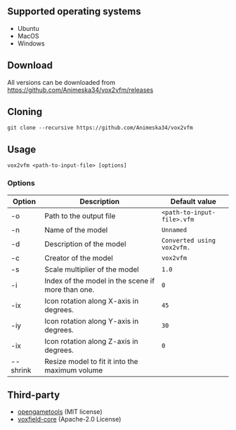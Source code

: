 ## Supported operating systems

* Ubuntu
* MacOS
* Windows

## Download
All versions can be downloaded from https://github.com/Animeska34/vox2vfm/releases

## Cloning

```
git clone --recursive https://github.com/Animeska34/vox2vfm
```

## Usage

```
vox2vfm <path-to-input-file> [options]
```

### Options

| Option   | Description                                       | Default value              |
|----------|---------------------------------------------------|----------------------------|
| -o       | Path to the output file                           | `<path-to-input-file>.vfm` |
| -n       | Name of the model                                 | `Unnamed`                  |
| -d       | Description of the model                          | `Converted using vox2vfm.` |
| -c       | Creator of the model                              | `vox2vfm`                  |
| -s       | Scale multiplier of the model                     | `1.0`                      |
| -i       | Index of the model in the scene if more than one. | `0`                        |
| -ix      | Icon rotation along X-axis in degrees.            | `45`                       |
| -iy      | Icon rotation along Y-axis in degrees.            | `30`                       |
| -ix      | Icon rotation along Z-axis in degrees.            | `0`                        |
| --shrink | Resize model to fit it into the maximum volume    |                            |

## Third-party

* [opengametools](https://github.com/jpaver/opengametools/) (MIT license)
* [voxfield-core](https://github.com/cfnptr/voxfield-core/) (Apache-2.0 License)
